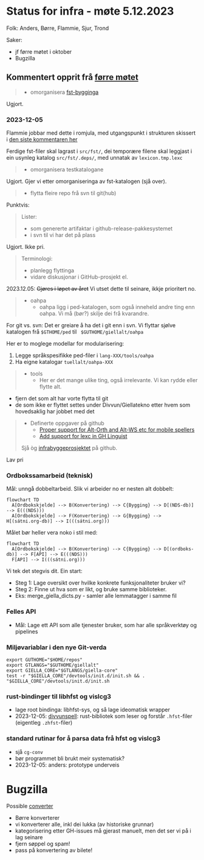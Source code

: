 # Status for infra - møte 5.12.2023

Folk: Anders, Børre, Flammie, Sjur, Trond

Saker:
- jf førre møtet i oktober
- Bugzilla

## Kommentert opprit frå [førre møtet](2023-10-25-infra-status.md)

> * omorganisera [fst-bygginga](https://github.com/giellalt/template-lang-und/issues/8)

Ugjort. 

### 2023-12-05

Flammie jobbar med dette i romjula, med utgangspunkt
i strukturen skissert i [den siste kommentaren her](https://github.com/giellalt/template-lang-und/issues/8#issuecomment-1016422817)

Ferdige fst-filer skal lagrast i `src/fst/`, dei temporære filene skal leggjast i ein usynleg katalog `src/fst/.deps/`, med unnatak
av `lexicon.tmp.lexc`

> * omorganisera testkatalogane

Ugjort. Gjer vi etter omorganiseringa av fst-katalogen (sjå over).

> * flytta fleire repo frå svn til git(hub)

Punktvis:

> Lister:
> - som genererte artifaktar i github-release-pakkesystemet
> - i svn til vi har det på plass

Ugjort. Ikke pri.

> Terminologi:
> - planlegg flyttinga
> - vidare diskusjonar i GitHub-prosjekt el.

2023.12.05: ~~Gjøres i løpet av året~~ Vi utset dette til seinare, ikkje prioritert no.

> * oahpa
>     * oahpa ligg i ped-katalogen, som også inneheld andre ting enn oahpa. Vi må (bør?) skilje dei frå kvarandre.

For git vs. svn: Det er greiare å ha det i git enn i svn. Vi flyttar sjølve katalogen frå `$GTHOME/ped`  til ` $GUTHOME/giellalt/oahpa` 

Her er to moglege modellar for modularisering:

1. Legge språkspesifikke ped-filer i `lang-XXX/tools/oahpa` 
2. Ha eigne katalogar `tuellalt/oahpa-XXX` 

> * tools
>     * Her er det mange ulike ting, også irrelevante. Vi kan rydde eller flytte alt.

- fjern det som alt har vorte flytta til git
- de som ikke er flyttet settes under Divvun/Giellatekno etter hvem som hovedsaklig har jobbet med det

> * Definerte oppgaver på github
>     * [Proper support for Alt-Orth and Alt-WS etc for mobile spellers](https://github.com/giellalt/giella-core/issues/2)
>     * [Add support for lexc in GH Linguist](https://github.com/giellalt/giella-core/issues/16)
> 
> Sjå òg [infrabyggeprosjektet](https://github.com/orgs/giellalt/projects/1) på github.

Lav pri

### Ordbokssamarbeid (teknisk)

Mål: unngå dobbeltarbeid. Slik vi arbeider no er nesten alt dobbelt:

```mermaid
flowchart TD
  A[Ordbokskjelde] --> B(Konvertering) --> C{Bygging} --> D[(NDS-db)] --> E(((NDS)))
  A[Ordbokskjelde] --> F(Konvertering) --> G{Bygging} --> H[(sátni.org-db)] --> I(((sátni.org)))
```

Målet bør heller vera noko i stil med:

```mermaid
flowchart TD
  A[Ordbokskjelde] --> B(Konvertering) --> C{Bygging} --> D[(ordboks-db)] --> F[API] --> E(((NDS)))
  F[API] --> I(((sátni.org)))
```

Vi tek det stegvis dit. Ein start:

- Steg 1: Lage oversikt over hvilke konkrete funksjonaliteter bruker vi?
- Steg 2: Finne ut hva som er likt, og bruke samme biblioteker.
- Eks: merge_giella_dicts.py - samler alle lemmatagger i samme fil

### Felles API

- Mål: Lage ett API som alle tjenester bruker, som har alle språkverktøy og pipelines

### Miljøvariablar i den nye Git-verda

```
export GUTHOME="$HOME/repos"
export GTLANGS="$GUTHOME/giellalt"
export GIELLA_CORE="$GTLANGS/giella-core"
test -r "$GIELLA_CORE"/devtools/init.d/init.sh && . "$GIELLA_CORE"/devtools/init.d/init.sh
```

### rust-bindinger til libhfst og vislcg3

- lage root bindinga: libhfst-sys, og så lage ideomatisk wrapper
- 2023-12-05: [divvunspell](https://github.com/divvun/divvunspell): rust-bibliotek som leser og forstår `.hfst`-filer (eigentleg `.zhfst`-filer)

### standard rutinar for å parsa data frå hfst og vislcg3

- sjå `cg-conv`
- bør programmet bli brukt meir systematisk?
- 2023-12-05: anders: prototype underveis

# Bugzilla

Possible [converter](https://github.com/berestovskyy/bugzilla2github)

- Børre konverterer
- vi konverterer alle, inkl dei lukka (av historiske grunnar)
- kategorisering etter GH-issues må gjerast manuelt, men det ser vi på i lag seinare
- fjern søppel og spam!
- pass på konvertering av bilete!
